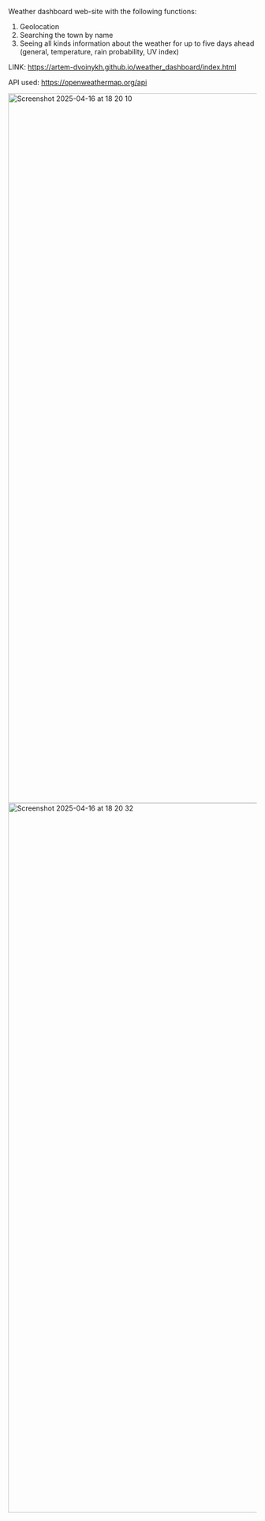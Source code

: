 Weather dashboard web-site with the following functions:
1) Geolocation
2) Searching the town by name
3) Seeing all kinds information about the weather for up to five days ahead (general, temperature, rain probability, UV index)

LINK: https://artem-dvoinykh.github.io/weather_dashboard/index.html

API used: https://openweathermap.org/api

<img width="1440" alt="Screenshot 2025-04-16 at 18 20 10" src="https://github.com/user-attachments/assets/b35b796c-6258-4909-9056-3c15eade671f" />
<img width="1440" alt="Screenshot 2025-04-16 at 18 20 32" src="https://github.com/user-attachments/assets/ca10a316-e6ae-43c5-9ca7-6434600277f2" />

